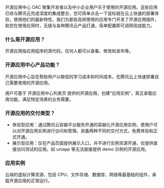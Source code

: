 开源应用中心 OAC 聚集开发者以及中小企业用户乐于使用的开源应用。这些应用已经与腾讯云完成深度的集成整合，您可简单点击一下鼠标就在云上快速的部署体验，使用他们的最新特性。我们为那些高频使用的应用专门开发了开源应用插件，助您在使用应用时，无缝与各种腾讯云产品打通，简单配置即可调用现成能力。

### 什么是开源应用？

开源应用指应用程序的源代码，任何人都可以查看、修改和发布等。

### 开源应用中心产品功能？

开源应用中心旨在帮助用户以极低的学习成本和时间成本，在腾讯云上快速部署自己需要使用的开源应用。

用户可基于 开源应用中心列表页 提供的开源应用，创建“应用实例“，真正承载应用功能，满足特定场景的业务需要。

### 开源应用的交付类型？
- 体验型应用：通过腾讯云容器平台服务开通的容器化开源应用实例，使用户可以对开源应用实例进行访问和管理。具备两种不同的交付方式，免费体验和正式开通。
- 展示型应用：仅在产品页面提供展示入口，并不进行实例资源开通，仅提供直接访问测试的应用。如 uniapp 等无法直接提供 demo 示例的开源应用。

### 应用实例

云端的虚拟计算资源，包括 CPU、文件存储、数据库、网络等最基础的组件，承载开源应用的正常运行。










